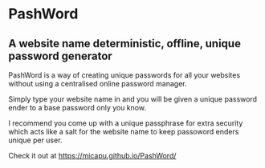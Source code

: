 # PashWord
## A website name deterministic, offline, unique password generator



PashWord is a way of creating unique passwords for all your websites without using a centralised online password manager. 

Simply type your website name in and you will be given a unique password ender to a base password only you know.

I recommend you come up with a unique passphrase for extra security which acts like a salt for the website name to keep passoword enders unique per user.


Check it out at https://micapu.github.io/PashWord/
